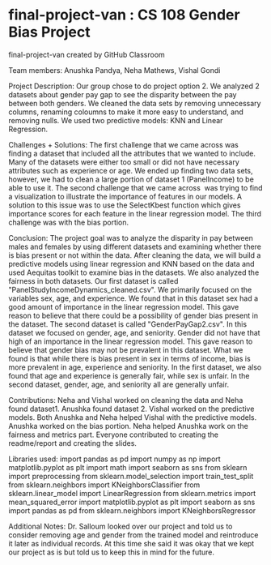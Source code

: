 # final-project-van : CS 108 Gender Bias Project

final-project-van created by GitHub Classroom

Team members: Anushka Pandya, Neha Mathews, Vishal Gondi

Project Description:
Our group chose to do project option 2. We analyzed 2 datasets about gender pay gap to see the disparity between the pay between both genders. We cleaned the data sets by removing unnecessary columns, renaming coloumns to make it more easy to understand, and removing nulls. We used two predictive models: KNN and Linear Regression. 

Challenges + Solutions:
The first challenge that we came across was finding a dataset that included all the attributes that we wanted to include. Many of the datasets were either too small or did not have necessary attributes such as experience or age. We ended up finding two data sets, however, we had to clean a large portion of dataset 1 (PanelIncome) to be able to use it. The second challenge that we came across  was trying to find a visualization to illustrate the importance of features in our models. A solution to this issue was to use the SelectKbest function which gives importance scores for each feature in the linear regression model. The third challenge was with the bias portion.

Conclusion:
The project goal was to analyze the disparity in pay between males and females by using different datasets and examining whether there is bias present or not within the data. After cleaning the data, we will build a predictive models using linear regression and KNN based on the data and used Aequitas toolkit to examine bias in the datasets. We also analyzed the fairness in both datasets. Our first dataset is called "PanelStudyIncomeDynamics_cleaned.csv". We primarily focused on the variables sex, age, and experience. We found that in this dataset sex had a good amount of importance in the linear regression model. This gave reason to believe that there could be a possibility of gender bias present in the dataset. The second dataset is called "GenderPayGap2.csv". In this dataset we focused on gender, age, and seniority. Gender did not have that high of an importance in the linear regression model. This gave reason to believe that gender bias may not be prevalent in this dataset. What we found is that while there is bias present in sex in terms of income, bias is more prevalent in age, experience and seniority. In the first dataset, we also found that age and experience is generally fair, while sex is unfair. In the second dataset, gender, age, and seniority all are generally unfair. 
 
Contributions:
Neha and Vishal worked on cleaning the data and Neha found dataset1. Anushka found dataset 2. Vishal worked on the predictive models. Both Anushka and Neha helped Vishal with the predictive models. Anushka worked on the bias portion. Neha helped Anushka work on the fairness and metrics part. Everyone contributed to creating the readme/report and creating the slides. 

Libraries used:
import pandas as pd
import numpy as np
import matplotlib.pyplot as plt
import math 
import seaborn as sns
from sklearn import preprocessing
from sklearn.model_selection import train_test_split
from sklearn.neighbors import KNeighborsClassifier
from sklearn.linear_model import LinearRegression
from sklearn.metrics import mean_squared_error
import matplotlib.pyplot as plt
import seaborn as sns
import pandas as pd
from sklearn.neighbors import KNeighborsRegressor


Additional Notes:
Dr. Salloum looked over our project and told us to consider removing age and gender from the trained model and reintroduce it later as individual records. At this time she said it was okay that we kept our project as is but told us to keep this in mind for the future.
